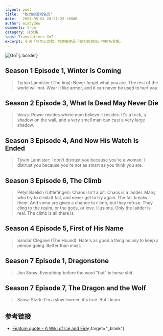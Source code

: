 ```yaml
---
layout: post
title:  "权力的游戏名言"
date:   2021-05-04 20:21:25 +0800
author: mistydew
comments: true
category: 译文集
tags: Translations GoT
excerpt: 小说「冰与火之歌」的改编作品「权力的游戏」中的名言集。
---
```

![GoT](https://awoiaf.westeros.org/images/1/1c/Sean_Bean_as_Eddard_Stark.png){:.border}

## Season 1 Episode 1, Winter Is Coming

> Tyrion Lannister (The Imp):
> Never forget what you are. The rest of the world will not. Wear it like armor,
> and it can never be used to hurt you.

## Season 2 Episode 3, What Is Dead May Never Die

> Varys:
> Power resides where men believe it resides. It's a trick, a shadow on the
> wall, and a very smell man can cast a very large shadow.

## Season 3 Episode 4, And Now His Watch Is Ended

> Tywin Lannister:
> I don't distrust you because you're a woman. I distrust you because you're not
> as smart as you think you are.

## Season 3 Episode 6, The Climb

> Petyr Baelish (Littlefinger):
> Chaos isn't a pit. Chaos is a ladder. Many who try to climb it fail, and never
> get to try again. The fall breaks them. And some are given a chance to climb,
> but they refuse. They cling to the realm, or the gods, or love. Illusions.
> Only the ladder is real. The climb is all there is.

## Season 4 Episode 5, First of His Name

> Sandor Clegane (The Hound):
> Hate's as good a thing as any to keep a person going. Better than most.

## Season 7 Episode 1, Dragonstone

> Jon Snow:
> Everything before the word "but" is horse shit.

## Season 7 Episode 7, The Dragon and the Wolf

> Sansa Stark:
> I'm a slow learner, it's true. But I learn.

## 参考链接

* [Feature quote - A Wiki of Ice and Fire](https://awoiaf.westeros.org/index.php/Feature_quote){:target="_blank"}
